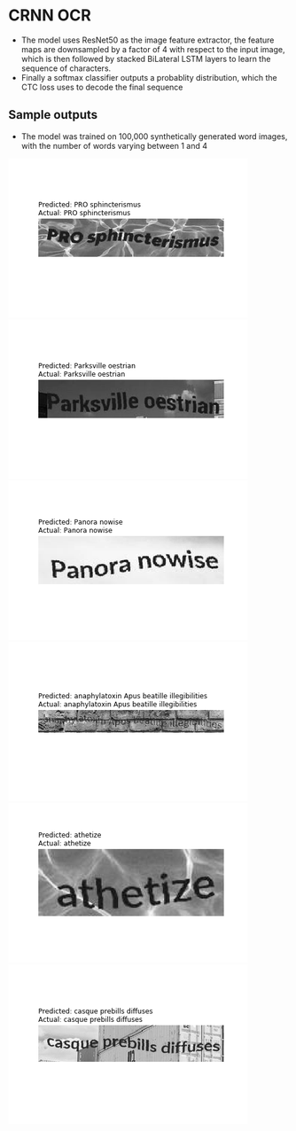 # CRNN OCR
 - The model uses ResNet50 as the image feature extractor, the feature maps are downsampled by a factor of 4 with respect to the input image, which is then followed by stacked BiLateral LSTM layers to learn the sequence of characters.
 - Finally a softmax classifier outputs a probablity distribution, which the CTC loss uses to decode the final sequence

 ## Sample outputs
 - The model was trained on 100,000 synthetically generated word images, with the number of words varying between 1 and 4
 
 ![](103.png)
 ![](105.png)
 ![](104.png)
 ![](186.png)
 ![](211.png)
 ![](266.png) 
